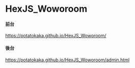 # HexJS_Woworoom

#### 前台

https://potatokaka.github.io/HexJS_Woworoom/

#### 後台

https://potatokaka.github.io/HexJS_Woworoom/admin.html
